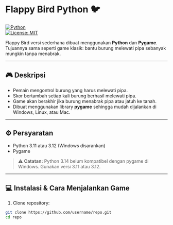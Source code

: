 # Flappy Bird Python 🐦

[![Python](https://img.shields.io/badge/python-3.11%2C3.12-blue)](https://www.python.org/)  
[![License: MIT](https://img.shields.io/badge/License-MIT-yellow.svg)](LICENSE)

Flappy Bird versi sederhana dibuat menggunakan **Python** dan **Pygame**.  
Tujuannya sama seperti game klasik: bantu burung melewati pipa sebanyak mungkin tanpa menabrak.

---

## 🎮 Deskripsi

- Pemain mengontrol burung yang harus melewati pipa.  
- Skor bertambah setiap kali burung berhasil melewati pipa.  
- Game akan berakhir jika burung menabrak pipa atau jatuh ke tanah.  
- Dibuat menggunakan library **pygame** sehingga mudah dijalankan di Windows, Linux, atau Mac.

---

## ⚙️ Persyaratan

- Python 3.11 atau 3.12 (Windows disarankan)  
- Pygame

> ⚠️ **Catatan:** Python 3.14 belum kompatibel dengan pygame di Windows. Gunakan versi 3.11 atau 3.12.

---

## 💻 Instalasi & Cara Menjalankan Game

1. Clone repository:

```bash
git clone https://github.com/username/repo.git
cd repo
